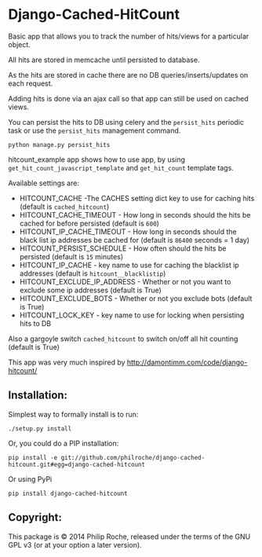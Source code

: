 Django-Cached-HitCount
===============

Basic app that allows you to track the number of hits/views for a particular
object.

All hits are stored in memcache until persisted to database.

As the hits are stored in cache there are no DB queries/inserts/updates on each request.

Adding hits is done via an ajax call so that app can still be used on cached views.

You can persist the hits to DB using celery and the `persist_hits` periodic task or use the `persist_hits` management command.

    python manage.py persist_hits

hitcount_example app shows how to use app, by using `get_hit_count_javascript_template` and `get_hit_count` template tags.

Available settings are:

* HITCOUNT_CACHE -The CACHES setting dict key to use for caching hits (default is `cached_hitcount`)
* HITCOUNT_CACHE_TIMEOUT - How long in seconds should the hits be cached for before persisted  (default is `600`)
* HITCOUNT_IP_CACHE_TIMEOUT - How long in seconds should the black list ip addresses be cached for  (default is `86400` seconds = 1 day)
* HITCOUNT_PERSIST_SCHEDULE - How often should the hits be persisted  (default is `15` minutes)
* HITCOUNT_IP_CACHE - key name to use for caching the blacklist ip addresses  (default is `hitcount__blacklistip`)
* HITCOUNT_EXCLUDE_IP_ADDRESS - Whether or not you want to exclude some ip addresses  (default is True)
* HITCOUNT_EXCLUDE_BOTS - Whether or not you exclude bots (default is True)
* HITCOUNT_LOCK_KEY - key name to use for locking when persisting hits to DB

Also a gargoyle switch `cached_hitcount` to switch on/off all hit counting (default is True)

This app was very much inspired by <http://damontimm.com/code/django-hitcount/>


Installation:
-------------

Simplest way to formally install is to run:

    ./setup.py install

Or, you could do a PIP installation:

    pip install -e git://github.com/philroche/django-cached-hitcount.git#egg=django-cached-hitcount

Or using PyPi

    pip install django-cached-hitcount

Copyright:
-------------

This package is © 2014 Philip Roche, released under the terms of the GNU GPL v3 (or at your option a later version).